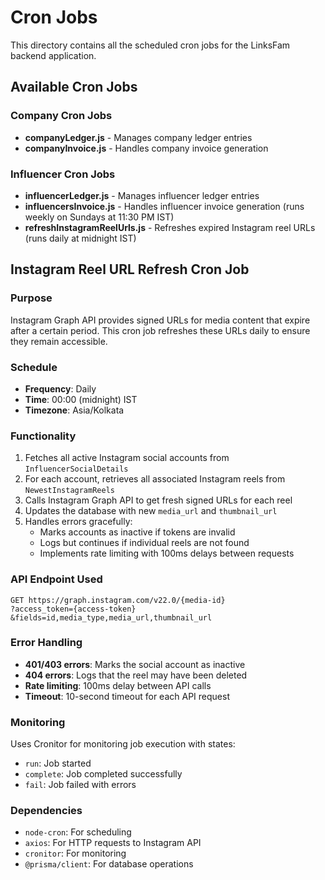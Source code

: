 # Cron Jobs

This directory contains all the scheduled cron jobs for the LinksFam backend application.

## Available Cron Jobs

### Company Cron Jobs
- **companyLedger.js** - Manages company ledger entries
- **companyInvoice.js** - Handles company invoice generation

### Influencer Cron Jobs
- **influencerLedger.js** - Manages influencer ledger entries
- **influencersInvoice.js** - Handles influencer invoice generation (runs weekly on Sundays at 11:30 PM IST)
- **refreshInstagramReelUrls.js** - Refreshes expired Instagram reel URLs (runs daily at midnight IST)

## Instagram Reel URL Refresh Cron Job

### Purpose
Instagram Graph API provides signed URLs for media content that expire after a certain period. This cron job refreshes these URLs daily to ensure they remain accessible.

### Schedule
- **Frequency**: Daily
- **Time**: 00:00 (midnight) IST
- **Timezone**: Asia/Kolkata

### Functionality
1. Fetches all active Instagram social accounts from `InfluencerSocialDetails`
2. For each account, retrieves all associated Instagram reels from `NewestInstagramReels`
3. Calls Instagram Graph API to get fresh signed URLs for each reel
4. Updates the database with new `media_url` and `thumbnail_url`
5. Handles errors gracefully:
   - Marks accounts as inactive if tokens are invalid
   - Logs but continues if individual reels are not found
   - Implements rate limiting with 100ms delays between requests

### API Endpoint Used
```
GET https://graph.instagram.com/v22.0/{media-id}
?access_token={access-token}
&fields=id,media_type,media_url,thumbnail_url
```

### Error Handling
- **401/403 errors**: Marks the social account as inactive
- **404 errors**: Logs that the reel may have been deleted
- **Rate limiting**: 100ms delay between API calls
- **Timeout**: 10-second timeout for each API request

### Monitoring
Uses Cronitor for monitoring job execution with states:
- `run`: Job started
- `complete`: Job completed successfully  
- `fail`: Job failed with errors

### Dependencies
- `node-cron`: For scheduling
- `axios`: For HTTP requests to Instagram API
- `cronitor`: For monitoring
- `@prisma/client`: For database operations 